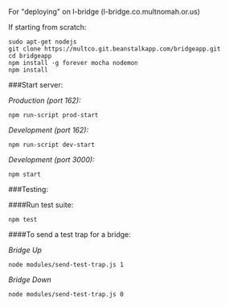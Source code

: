 For "deploying" on l-bridge (l-bridge.co.multnomah.or.us)

If starting from scratch:

```console
sudo apt-get nodejs
git clone https://multco.git.beanstalkapp.com/bridgeapp.git
cd bridgeapp
npm install -g forever mocha nodemon
npm install
```

###Start server:

*Production (port 162):*
```console
npm run-script prod-start
```

*Development (port 162):*
```console
npm run-script dev-start
```

*Development (port 3000):*
```console
npm start
```

###Testing:

####Run test suite:
```console
npm test
```

####To send a test trap for a bridge:

*Bridge Up*
```console
node modules/send-test-trap.js 1
```

*Bridge Down*
```console
node modules/send-test-trap.js 0
```
<!--
  TODO
  When deploying on server, where do we want to store the code?
  When running on the server, how do we want to do that? daemon? root (ick)?
  Do we want the code on the server to follow master in beanstalk with a webhook?
-->
